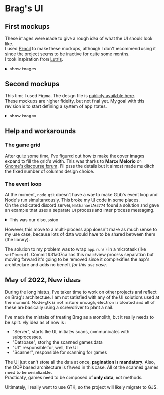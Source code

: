 # Brag's UI

## First mockups
These images were made to give a rough idea of what the UI should look like.  
I used [Pencil](https://pencil.evolus.vn/) to make these mockups, although I 
don't recommend using it since the project seems to be inactive for quite some 
months.  
I took inspiration from [Lutris](https://github.com/lutris/lutris).  

<details>
    <summary>show images</summary>
    <table>
        <tr>
            <th>Games grid, default view</th>
            <th>Scanning view, replacing the default view</th>
        </tr>
        <tr>
            <td><img src="mockup1.png"></td>
            <td><img src="mockup2.png"></td>
        </tr>
        <tr>
            <th>Game info popover with a start button</th>
            <th>Game info with a stop and kill button</th>
        </tr>
        <tr>
            <td><img src="mockup3.png"></td>
            <td><img src="mockup4.png"></td>
        </tr>
    </table>
</details>

## Second mockups
This time I used Figma. The design file is [publicly available here](https://www.figma.com/file/YcTUGVEvarxrgpq01VkieN/Brag-launcher---Second-mockups).  
These mockups are higher fidelity, but not final yet. My goal with this revision 
is to start defining a system of app states.

<details>
    <summary>show images</summary>
    <table>
        <tr>
            <th>Browsing view</th>
            <th>Scanning view</th>
        </tr>
        <tr>
            <td><img src="mockup5-browsing-view.png"></td>
            <td><img src="mockup6-scanning-view.png"></td>
        </tr>
        <tr>
            <th>Selection view</th>
            <th>Life cycle view</th>
        </tr>
        <tr>
            <td><img src="mockup7-selection-view.png"></td>
            <td><img src="mockup8-life-cycle-view.png"></td>
        </tr>
    </table>
</details>

## Help and workarounds

### The game grid 
After quite some time, I've figured out how to make the cover images expand to 
fill the grid's width. This was thanks to **Marco Melorio** 
[on Gnome's discourse forum](https://discourse.gnome.org/t/how-to-make-an-image-fill-the-width-of-a-box-and-keep-aspect-ratio/7980/6?u=geoffreycoulaud).
I'll pass the details but it almost made me ditch the fixed number of columns 
design choice.


### The event loop
At the moment, `node-gtk` doesn't have a way to make GLib's event loop and 
Node's run simultaneously. This broke my UI code in some places.  
On the dedicated discord server, `NathanaelA#3774` found a solution and gave an 
example that uses a separate UI process and inter process messaging.

<details>
<summary>This was our discussion</summary>

NathanaelA:
<blockquote>
`Promises` appear to work fine for me in the GTK3 code as my Webkit browser 
code uses promises and async code and everything works, not sure on GTK4.   
However, one easy way around this issue is to use node-gtk only for the UI.
I had to pivot to this design because I actually needed both a GTK 3 and GTK 4
window open at the same time and that is impossible to do in a single process
(even Python and GJS will error out ).    
Unfortunately I need to access a WebKit occasionally and on my version of
Linux it forces GTK3 to be loaded when it is loaded).   
GTK 4 I used for everything else as it has a much nicer api.   
So my app I now have it built like this:
Node (Primary Process and virtually all logic, NO visual UI from this one, it 
is unaware of GTK)  
 -> (optional) Forked Node (GTK 4) primary app window  
 -> (optional) Forked Node (GTK 3) WebKit window 

It does use a few more megs of memory when I start any of the GTK forks, but 
the primary node instance has no issues with the setTimeout or Promises or 
anything dealing with the message loops as GTK is not running in it.  
And the forked nodes can be open as many times as needed and can be fairly 
dumb as they can directly just send any and all events back to the primary 
node process.

In addition you get real multitasking in some areas as the primary node 
process isn't held up by anything either of the GTK processes are doing. 😉
</blockquote>

Me:
<blockquote>
This is promising (pun intended), I will have to check this more in detail and 
maybe look at some code if you don't mind sharing ?  
I'll gladly pass the "rewrite your app to use another runtime" thing
</blockquote>

NathanaelA:
<blockquote>
I haven't released anything of what I'm doing yet.   
Here is the base part that should help you get started:

<pre><code>"use strict";

let child_app = null;
let child_browser = null;

import { fork } from "node:child_process"

console.log("Application Starting");
start_mainView()
start_webView();

function start_webView() {
    child_browser = fork("webview.mjs", [], {
        cwd: "./webview/"        
    });
    child_browser.on("message", (m) => {
        console.log("Child sent message", m);
        handleWebViewMessage(m);
    })
    child_browser.on("close", () => {
        console.log("Child  Quit");
        child_browser = null;
    })    
}

function start_mainView() {
    child_app = fork("mainview.mjs", [], {
        cwd: "./application/",
    });
    child_app.on("message", (m) => {
        console.log("Child sent message", m);
        handle_mainViewMessage(m);
    });
    child_app.on("close", () => {
        console.log("Child Quit"); 
        child_app = null;       
    });
}
</code></pre>

And basically a child is like this (this is the start of my webview app):

<pre><code>"use strict";

import {Application, GTKConfig} from "node-gtk-ui";
const WebKit = GTKConfig.Webkit; // Force loading of WebKit which will force GTK3 (or GTK4 later versions)

// Are we a child?
if (process.channel) {
    process.on("message", (m) => {
        switch (m.type) {
            case 'quit': process.exit(0); break;
            case 'status': process.send({status: 1}); break;
            case '...': // Other messages we want to handle
        }
    });
}
const app = new Application( {width: 800, height: 800, title: "Login"});

let stackLayout = app.document.createElement("div");
app.document.appendChild(stackLayout);
let webview = app.document.createElement("webview");
stackLayout.appendChild(webview);
webview.src = "https://nativescript.tools/";
</code></pre>

</blockquote>
</details>


However, this move to a multi-process app doesn't make as much sense to my use
case, because lots of data would have to be shared between them (the library).  

The solution to my problem was to wrap `app.run()` in a microtask (like 
`setTimeout`).
Commit #31a07ca has this main/view process separation but moving 
forward it's going to be removed since it complexifies the app's architecture
and adds no benefit *for this use case*.

## May of 2022, New ideas

During the long hiatus, I've taken time to work on other projects and reflect on Brag's architecture. I am not satisfied with any of the UI solutions used at the moment. Node-gtk is not mature enough, electron is bloated and all of these are basically using a screwdriver to plant a nail. 

I've made the mistake of treating Brag as a monolith, but it really needs to be split. My idea as of now is :  

- "Server", starts the UI, initiates scans, communicates with subprocesses.
- "Database", storing the scanned games data
- "UI", responsible for, well, the UI
- "Scanner", responsible for scanning for games

The UI just can't store all the data at once, **pagination is mandatory**.
Also, the OOP based architecture is flawed in this case. All of the scanned games need to be serializable.  
Practically, games need to be composed of **only data**, not methods.

Ultimately, I really want to use GTK, so the project will likely migrate to GJS. 
